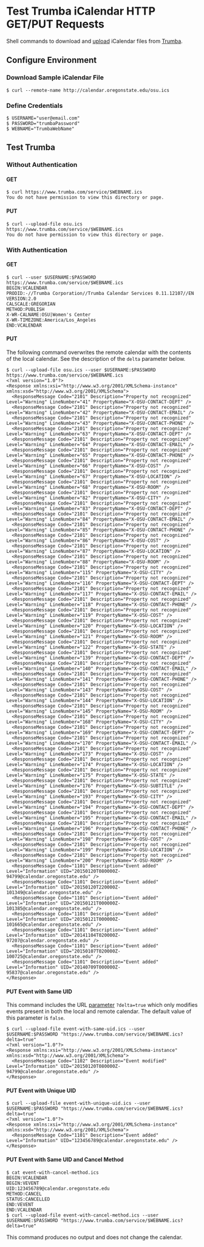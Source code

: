 # Test Trumba iCalendar  HTTP GET/PUT Requests

Shell commands to download and [upload](http://www.trumba.com/help/api/icsimport.aspx) iCalendar files from [Trumba](http://www.trumba.com).



## Configure Environment

### Download Sample iCalendar File

    $ curl --remote-name http://calendar.oregonstate.edu/osu.ics


### Define Credentials

    $ USERNAME="user@email.com"
    $ PASSWORD="trumbaPassword"
    $ WEBNAME="TrumbaWebName"



## Test Trumba

### Without Authentication

#### GET

    $ curl https://www.trumba.com/service/$WEBNAME.ics
    You do not have permission to view this directory or page.

#### PUT

    $ curl --upload-file osu.ics https://www.trumba.com/service/$WEBNAME.ics
    You do not have permission to view this directory or page.


### With Authentication

#### GET

    $ curl --user $USERNAME:$PASSWORD https://www.trumba.com/service/$WEBNAME.ics
    BEGIN:VCALENDAR
    PRODID:-//Trumba Corporation//Trumba Calendar Services 0.11.12107//EN
    VERSION:2.0
    CALSCALE:GREGORIAN
    METHOD:PUBLISH
    X-WR-CALNAME:OSU|Women's Center
    X-WR-TIMEZONE:America/Los_Angeles
    END:VCALENDAR

#### PUT

The following command overwrites the remote calendar with the contents of the local calendar. See the description of the `delta` parameter below.

    $ curl --upload-file osu.ics --user $USERNAME:$PASSWORD https://www.trumba.com/service/$WEBNAME.ics
    <?xml version="1.0"?>
    <Response xmlns:xsi="http://www.w3.org/2001/XMLSchema-instance" xmlns:xsd="http://www.w3.org/2001/XMLSchema">
      <ResponseMessage Code="2101" Description="Property not recognized" Level="Warning" LineNumber="41" PropertyName="X-OSU-CONTACT-DEPT" />
      <ResponseMessage Code="2101" Description="Property not recognized" Level="Warning" LineNumber="42" PropertyName="X-OSU-CONTACT-EMAIL" />
      <ResponseMessage Code="2101" Description="Property not recognized" Level="Warning" LineNumber="43" PropertyName="X-OSU-CONTACT-PHONE" />
      <ResponseMessage Code="2101" Description="Property not recognized" Level="Warning" LineNumber="63" PropertyName="X-OSU-CONTACT-DEPT" />
      <ResponseMessage Code="2101" Description="Property not recognized" Level="Warning" LineNumber="64" PropertyName="X-OSU-CONTACT-EMAIL" />
      <ResponseMessage Code="2101" Description="Property not recognized" Level="Warning" LineNumber="65" PropertyName="X-OSU-CONTACT-PHONE" />
      <ResponseMessage Code="2101" Description="Property not recognized" Level="Warning" LineNumber="66" PropertyName="X-OSU-COST" />
      <ResponseMessage Code="2101" Description="Property not recognized" Level="Warning" LineNumber="67" PropertyName="X-OSU-LOCATION" />
      <ResponseMessage Code="2101" Description="Property not recognized" Level="Warning" LineNumber="68" PropertyName="X-OSU-ROOM" />
      <ResponseMessage Code="2101" Description="Property not recognized" Level="Warning" LineNumber="82" PropertyName="X-OSU-CITY" />
      <ResponseMessage Code="2101" Description="Property not recognized" Level="Warning" LineNumber="83" PropertyName="X-OSU-CONTACT-DEPT" />
      <ResponseMessage Code="2101" Description="Property not recognized" Level="Warning" LineNumber="84" PropertyName="X-OSU-CONTACT-EMAIL" />
      <ResponseMessage Code="2101" Description="Property not recognized" Level="Warning" LineNumber="85" PropertyName="X-OSU-CONTACT-PHONE" />
      <ResponseMessage Code="2101" Description="Property not recognized" Level="Warning" LineNumber="86" PropertyName="X-OSU-COST" />
      <ResponseMessage Code="2101" Description="Property not recognized" Level="Warning" LineNumber="87" PropertyName="X-OSU-LOCATION" />
      <ResponseMessage Code="2101" Description="Property not recognized" Level="Warning" LineNumber="88" PropertyName="X-OSU-ROOM" />
      <ResponseMessage Code="2101" Description="Property not recognized" Level="Warning" LineNumber="115" PropertyName="X-OSU-CITY" />
      <ResponseMessage Code="2101" Description="Property not recognized" Level="Warning" LineNumber="116" PropertyName="X-OSU-CONTACT-DEPT" />
      <ResponseMessage Code="2101" Description="Property not recognized" Level="Warning" LineNumber="117" PropertyName="X-OSU-CONTACT-EMAIL" />
      <ResponseMessage Code="2101" Description="Property not recognized" Level="Warning" LineNumber="118" PropertyName="X-OSU-CONTACT-PHONE" />
      <ResponseMessage Code="2101" Description="Property not recognized" Level="Warning" LineNumber="119" PropertyName="X-OSU-COST" />
      <ResponseMessage Code="2101" Description="Property not recognized" Level="Warning" LineNumber="120" PropertyName="X-OSU-LOCATION" />
      <ResponseMessage Code="2101" Description="Property not recognized" Level="Warning" LineNumber="121" PropertyName="X-OSU-ROOM" />
      <ResponseMessage Code="2101" Description="Property not recognized" Level="Warning" LineNumber="122" PropertyName="X-OSU-STATE" />
      <ResponseMessage Code="2101" Description="Property not recognized" Level="Warning" LineNumber="139" PropertyName="X-OSU-CONTACT-DEPT" />
      <ResponseMessage Code="2101" Description="Property not recognized" Level="Warning" LineNumber="140" PropertyName="X-OSU-CONTACT-EMAIL" />
      <ResponseMessage Code="2101" Description="Property not recognized" Level="Warning" LineNumber="141" PropertyName="X-OSU-CONTACT-PHONE" />
      <ResponseMessage Code="2101" Description="Property not recognized" Level="Warning" LineNumber="143" PropertyName="X-OSU-COST" />
      <ResponseMessage Code="2101" Description="Property not recognized" Level="Warning" LineNumber="144" PropertyName="X-OSU-LOCATION" />
      <ResponseMessage Code="2101" Description="Property not recognized" Level="Warning" LineNumber="145" PropertyName="X-OSU-ROOM" />
      <ResponseMessage Code="2101" Description="Property not recognized" Level="Warning" LineNumber="168" PropertyName="X-OSU-CITY" />
      <ResponseMessage Code="2101" Description="Property not recognized" Level="Warning" LineNumber="169" PropertyName="X-OSU-CONTACT-DEPT" />
      <ResponseMessage Code="2101" Description="Property not recognized" Level="Warning" LineNumber="170" PropertyName="X-OSU-CONTACT-EMAIL" />
      <ResponseMessage Code="2101" Description="Property not recognized" Level="Warning" LineNumber="173" PropertyName="X-OSU-COST" />
      <ResponseMessage Code="2101" Description="Property not recognized" Level="Warning" LineNumber="174" PropertyName="X-OSU-LOCATION" />
      <ResponseMessage Code="2101" Description="Property not recognized" Level="Warning" LineNumber="175" PropertyName="X-OSU-STATE" />
      <ResponseMessage Code="2101" Description="Property not recognized" Level="Warning" LineNumber="176" PropertyName="X-OSU-SUBTITLE" />
      <ResponseMessage Code="2101" Description="Property not recognized" Level="Warning" LineNumber="193" PropertyName="X-OSU-CITY" />
      <ResponseMessage Code="2101" Description="Property not recognized" Level="Warning" LineNumber="194" PropertyName="X-OSU-CONTACT-DEPT" />
      <ResponseMessage Code="2101" Description="Property not recognized" Level="Warning" LineNumber="195" PropertyName="X-OSU-CONTACT-EMAIL" />
      <ResponseMessage Code="2101" Description="Property not recognized" Level="Warning" LineNumber="196" PropertyName="X-OSU-CONTACT-PHONE" />
      <ResponseMessage Code="2101" Description="Property not recognized" Level="Warning" LineNumber="198" PropertyName="X-OSU-COST" />
      <ResponseMessage Code="2101" Description="Property not recognized" Level="Warning" LineNumber="199" PropertyName="X-OSU-LOCATION" />
      <ResponseMessage Code="2101" Description="Property not recognized" Level="Warning" LineNumber="200" PropertyName="X-OSU-ROOM" />
      <ResponseMessage Code="1101" Description="Event added" Level="Information" UID="20150120T080000Z-94799@calendar.oregonstate.edu" />
      <ResponseMessage Code="1101" Description="Event added" Level="Information" UID="20150120T220000Z-101349@calendar.oregonstate.edu" />
      <ResponseMessage Code="1101" Description="Event added" Level="Information" UID="20150121T000000Z-101385@calendar.oregonstate.edu" />
      <ResponseMessage Code="1101" Description="Event added" Level="Information" UID="20150121T000000Z-101665@calendar.oregonstate.edu" />
      <ResponseMessage Code="1101" Description="Event added" Level="Information" UID="20141104T020000Z-97207@calendar.oregonstate.edu" />
      <ResponseMessage Code="1101" Description="Event added" Level="Information" UID="20150107T020000Z-100725@calendar.oregonstate.edu" />
      <ResponseMessage Code="1101" Description="Event added" Level="Information" UID="20140709T000000Z-95837@calendar.oregonstate.edu" />
    </Response>

#### PUT Event with Same UID

This command includes the URL [parameter](http://www.trumba.com/help/api/icsimport.aspx#url_format) `?delta=true` which only modifies events present in both the local and remote calendar. The default value of this parameter is `false`. 

    $ curl --upload-file event-with-same-uid.ics --user $USERNAME:$PASSWORD "https://www.trumba.com/service/$WEBNAME.ics?delta=true"
    <?xml version="1.0"?>
    <Response xmlns:xsi="http://www.w3.org/2001/XMLSchema-instance" xmlns:xsd="http://www.w3.org/2001/XMLSchema">
      <ResponseMessage Code="1102" Description="Event modified" Level="Information" UID="20150120T080000Z-94799@calendar.oregonstate.edu" />
    </Response>

#### PUT Event with Unique UID

    $ curl --upload-file event-with-unique-uid.ics --user $USERNAME:$PASSWORD "https://www.trumba.com/service/$WEBNAME.ics?delta=true"
    <?xml version="1.0"?>
    <Response xmlns:xsi="http://www.w3.org/2001/XMLSchema-instance" xmlns:xsd="http://www.w3.org/2001/XMLSchema">
      <ResponseMessage Code="1101" Description="Event added" Level="Information" UID="123456789@calendar.oregonstate.edu" />
    </Response>

#### PUT Event with Same UID and Cancel Method

    $ cat event-with-cancel-method.ics
    BEGIN:VCALENDAR
    BEGIN:VEVENT
    UID:123456789@calendar.oregonstate.edu
    METHOD:CANCEL
    STATUS:CANCELLED
    END:VEVENT
    END:VCALENDAR
    $ curl --upload-file event-with-cancel-method.ics --user $USERNAME:$PASSWORD "https://www.trumba.com/service/$WEBNAME.ics?delta=true"

This command produces no output and does not change the calendar.

